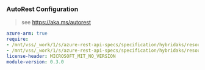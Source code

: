 ### AutoRest Configuration

> see https://aka.ms/autorest

``` yaml
azure-arm: true
require:
- /mnt/vss/_work/1/s/azure-rest-api-specs/specification/hybridaks/resource-manager/readme.md
- /mnt/vss/_work/1/s/azure-rest-api-specs/specification/hybridaks/resource-manager/readme.go.md
license-header: MICROSOFT_MIT_NO_VERSION
module-version: 0.3.0

```